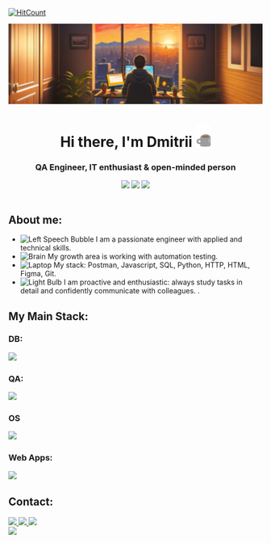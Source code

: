 [![HitCount](https://komarev.com/ghpvc/?username=rexfort9&abbreviated=true&label=Profile%20views&color=646258&style=plastic)](https://github.com/rexfort9)

<img src="index/MMM.PNG">

<h1 align="center">Hi there, I'm Dmitrii </a>
<img src="index/coffee-is-love.gif" width="30px"></h1>
<h3 align="center">QA Engineer, IT enthusiast & open-minded person</h3>

<div align='center'>

<div align="center"> 
</div>
  <img src="https://github-profile-trophy.vercel.app/?username=rexfort9&theme=onedark&no-frame=true&no-bg=false&margin-w=4" />
  <img height=165 src="https://github-readme-stats.vercel.app/api/top-langs/?username=rexfort9&layout=compact&theme=dark" />
  <img height=165 src="https://github-readme-stats.vercel.app/api?username=rexfort9&show_icons=true&theme=dark&custom_title=Stats" />
</div>
</a>
<br>

## About me:

- <img src="https://raw.githubusercontent.com/Tarikul-Islam-Anik/Animated-Fluent-Emojis/master/Emojis/Smilies/Left%20Speech%20Bubble.png" alt="Left Speech Bubble" width="25" height="25" /> I am a passionate engineer with applied and technical skills. <br />
- <img src="https://raw.githubusercontent.com/Tarikul-Islam-Anik/Animated-Fluent-Emojis/master/Emojis/Hand%20gestures/Brain.png" alt="Brain" width="25" height="25" /> My growth area is working with automation testing. <br />
- <img src="https://raw.githubusercontent.com/Tarikul-Islam-Anik/Telegram-Animated-Emojis/main/Objects/Laptop.webp" alt="Laptop" width="25" height="25" /> My stack: Postman, Javascript, SQL, Python, HTTP, HTML, Figma, Git. <br />
- <img src="https://raw.githubusercontent.com/Tarikul-Islam-Anik/Telegram-Animated-Emojis/main/Objects/Light%20Bulb.webp" alt="Light Bulb" width="25" height="25" /> I am proactive and enthusiastic: always study tasks in detail and confidently communicate with colleagues. .<br />

## My Main Stack:
### DB:
<img src="https://skillicons.dev/icons?i=postgres,mysql" />

### QA:
<img src="https://skillicons.dev/icons?i=postman,jenkins,docker" />

### OS
<img src="https://skillicons.dev/icons?i=linux,windows,ubuntu" />

### Web Apps:
<img src="https://skillicons.dev/icons?i=git,github,js,vscode,nodejs" />

## Contact:

<div align="left">
<a href="mailto:turkunovdmitrii@gmail.com">
<img src="https://img.shields.io/badge/Outlook-034fa0?style=for-the-badge&logo=microsoft-outlook&logoColor=white"/>
<a href="https:www.linkedin.com/in/dmitriy-turkunov-0416b0252">
<img src="https://img.shields.io/badge/linkedin-0072b1?style=for-the-badge&logo=linkedin&logoColor=white"/>
<a href="https://t.me/Shaun4tv">
<img src="https://img.shields.io/badge/Telegram-24A1DE?style=for-the-badge&logo=telegram&logoColor=white"/>
</div>

</div>
<img src="https://capsule-render.vercel.app/api?type=waving&color=0:8298a9,100:d8d4d4&section=footer&height=120" />
</div>

<!--
**rexfort9/rexfort9** is a ✨ _special_ ✨ repository because its `README.md` (this file) appears on your GitHub profile.


### About me :sunglasses:
- Прочитал лучшие книги про тестирование; :fire:
- В тестировании с 2020 года;
- Актуализировал 450+ тест-кейсов;
- Умею пилотировать самолёт; :airplane:
- Обожаю музыку, кино и Stand UP; :musical_note:
- Занимаюсь боксом с тренером;
- За 2022 прочитал 18 книг;
- Собираю кубик Рубика за 1 минуту;
- Катаю на горных лыжах . :skier:

Мое кредо: Ученье – свет, а не ученье – тьма!


Here are some ideas to get you started:

- 🔭 I’m currently working on ...
- 🌱 I’m currently learning ...
- 👯 I’m looking to collaborate on ...
- 🤔 I’m looking for help with ...
- 💬 Ask me about ...
- 📫 How to reach me: ...
- 😄 Pronouns: ...
- ⚡ Fun fact: ...
-->
